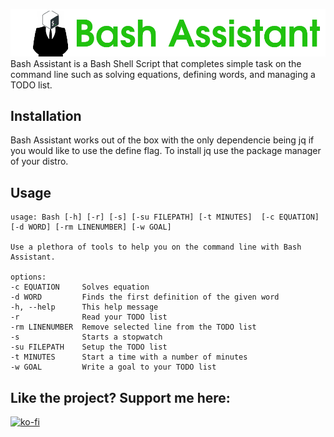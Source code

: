 ![Bash Assitant Logo](./bashassistant.png)
Bash Assistant is a Bash Shell Script that completes simple task on the command line such as solving equations, defining words, and managing a TODO list.

## Installation
Bash Assistant works out of the box with the only dependencie being jq if you would like to use the define flag. To install jq use the package manager of your distro.

## Usage
```
usage: Bash [-h] [-r] [-s] [-su FILEPATH] [-t MINUTES]  [-c EQUATION] [-d WORD] [-rm LINENUMBER] [-w GOAL]

Use a plethora of tools to help you on the command line with Bash Assistant.

options:
-c EQUATION     Solves equation
-d WORD         Finds the first definition of the given word
-h, --help      This help message
-r              Read your TODO list
-rm LINENUMBER  Remove selected line from the TODO list
-s              Starts a stopwatch
-su FILEPATH    Setup the TODO list
-t MINUTES      Start a time with a number of minutes
-w GOAL         Write a goal to your TODO list
```

## Like the project? Support me here:
[![ko-fi](https://ko-fi.com/img/githubbutton_sm.svg)](https://ko-fi.com/Q5Q8DP9QS)
